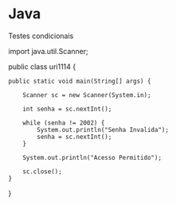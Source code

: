 # Java
Testes condicionais 


import java.util.Scanner;

public class uri1114 {

	public static void main(String[] args) {

		Scanner sc = new Scanner(System.in);
		
		int senha = sc.nextInt();
		
		while (senha != 2002) {
			System.out.println("Senha Invalida");
			senha = sc.nextInt();
		}
		
		System.out.println("Acesso Permitido");
		
		sc.close();
	}
}
